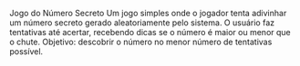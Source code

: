 Jogo do Número Secreto
Um jogo simples onde o jogador tenta adivinhar um número secreto gerado aleatoriamente pelo sistema.
O usuário faz tentativas até acertar, recebendo dicas se o número é maior ou menor que o chute.
Objetivo: descobrir o número no menor número de tentativas possível.
